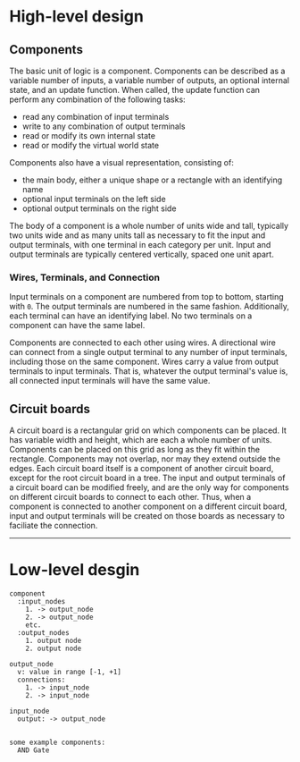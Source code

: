 # High-level design
## Components

The basic unit of logic is a component. Components can be described as a variable number of inputs, a variable number of outputs, an optional internal state, and an update function. When called, the update function can perform any combination of the following tasks:
  * read any combination of input terminals
  * write to any combination of output terminals
  * read or modify its own internal state
  * read or modify the virtual world state

Components also have a visual representation, consisting of:
  * the main body, either a unique shape or a rectangle with an identifying name
  * optional input terminals on the left side
  * optional output terminals on the right side

The body of a component is a whole number of units wide and tall, typically two units wide and as many units tall as necessary to fit the input and output terminals, with one terminal in each category per unit. Input and output terminals are typically centered vertically, spaced one unit apart.

### Wires, Terminals, and Connection

Input terminals on a component are numbered from top to bottom, starting with `0`. The output terminals are numbered in the same fashion. Additionally, each terminal can have an identifying label. No two terminals on a component can have the same label.

Components are connected to each other using wires. A directional wire can connect from a single output terminal to any number of input terminals, including those on the same component. Wires carry a value from output terminals to input terminals. That is, whatever the output terminal's value is, all connected input terminals will have the same value.

## Circuit boards

A circuit board is a rectangular grid on which components can be placed. It has variable width and height, which are each a whole number of units. Components can be placed on this grid as long as they fit within the rectangle. Components may not overlap, nor may they extend outside the edges. Each circuit board itself is a component of another circuit board, except for the root circuit board in a tree. The input and output terminals of a circuit board can be modified freely, and are the only way for components on different circuit boards to connect to each other. Thus, when a component is connected to another component on a different circuit board, input and output terminals will be created on those boards as necessary to faciliate the connection.

---

# Low-level desgin
    component
      :input_nodes
        1. -> output_node
        2. -> output_node
        etc.
      :output_nodes
        1. output node
        2. output node
    
    output_node
      v: value in range [-1, +1]
      connections:
        1. -> input_node
        2. -> input_node
    
    input_node
      output: -> output_node


    some example components:
      AND Gate
        

